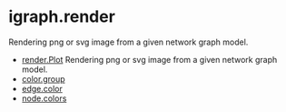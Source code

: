 # igraph.render

Rendering png or svg image from a given network graph model.

+ [render.Plot](igraph.render/render.Plot.1) Rendering png or svg image from a given network graph model.
+ [color.group](igraph.render/color.group.1) 
+ [edge.color](igraph.render/edge.color.1) 
+ [node.colors](igraph.render/node.colors.1) 
